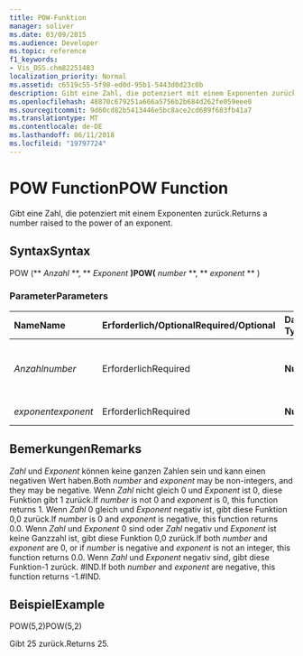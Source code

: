 ```yaml
---
title: POW-Funktion
manager: soliver
ms.date: 03/09/2015
ms.audience: Developer
ms.topic: reference
f1_keywords:
- Vis_DSS.chm82251483
localization_priority: Normal
ms.assetid: c6519c55-5f98-ed0d-95b1-5443d0d23c0b
description: Gibt eine Zahl, die potenziert mit einem Exponenten zurück.
ms.openlocfilehash: 48870c679251a666a5756b2b684d262fe059eee0
ms.sourcegitcommit: 9d60cd82b5413446e5bc8ace2cd689f683fb41a7
ms.translationtype: MT
ms.contentlocale: de-DE
ms.lasthandoff: 06/11/2018
ms.locfileid: "19797724"
---
```

# <a name="pow-function"></a><span data-ttu-id="f9c8e-103">POW Function</span><span class="sxs-lookup"><span data-stu-id="f9c8e-103">POW Function</span></span>

<span data-ttu-id="f9c8e-104">Gibt eine Zahl, die potenziert mit einem Exponenten zurück.</span><span class="sxs-lookup"><span data-stu-id="f9c8e-104">Returns a number raised to the power of an exponent.</span></span>
  
## <a name="syntax"></a><span data-ttu-id="f9c8e-105">Syntax</span><span class="sxs-lookup"><span data-stu-id="f9c8e-105">Syntax</span></span>

<span data-ttu-id="f9c8e-106">POW (** *Anzahl* **, ** *Exponent* **)</span><span class="sxs-lookup"><span data-stu-id="f9c8e-106">POW(** *number* **, ** *exponent* ** )</span></span> 
  
### <a name="parameters"></a><span data-ttu-id="f9c8e-107">Parameter</span><span class="sxs-lookup"><span data-stu-id="f9c8e-107">Parameters</span></span>

|<span data-ttu-id="f9c8e-108">**Name**</span><span class="sxs-lookup"><span data-stu-id="f9c8e-108">**Name**</span></span>|<span data-ttu-id="f9c8e-109">**Erforderlich/Optional**</span><span class="sxs-lookup"><span data-stu-id="f9c8e-109">**Required/Optional**</span></span>|<span data-ttu-id="f9c8e-110">**Datentyp**</span><span class="sxs-lookup"><span data-stu-id="f9c8e-110">**Data Type**</span></span>|<span data-ttu-id="f9c8e-111">**Beschreibung**</span><span class="sxs-lookup"><span data-stu-id="f9c8e-111">**Description**</span></span>|
|:-----|:-----|:-----|:-----|
| <span data-ttu-id="f9c8e-112">_Anzahl_</span><span class="sxs-lookup"><span data-stu-id="f9c8e-112">_number_</span></span> <br/> |<span data-ttu-id="f9c8e-113">Erforderlich</span><span class="sxs-lookup"><span data-stu-id="f9c8e-113">Required</span></span>  <br/> |<span data-ttu-id="f9c8e-114">**Nummer**</span><span class="sxs-lookup"><span data-stu-id="f9c8e-114">**Number**</span></span> <br/> |<span data-ttu-id="f9c8e-115">Die Zahl, die mit einem Exponenten potenziert werden soll.</span><span class="sxs-lookup"><span data-stu-id="f9c8e-115">The number to raise to the power of an exponent.</span></span>  <br/> |
| <span data-ttu-id="f9c8e-116">_exponent_</span><span class="sxs-lookup"><span data-stu-id="f9c8e-116">_exponent_</span></span> <br/> |<span data-ttu-id="f9c8e-117">Erforderlich</span><span class="sxs-lookup"><span data-stu-id="f9c8e-117">Required</span></span>  <br/> |<span data-ttu-id="f9c8e-118">**Nummer**</span><span class="sxs-lookup"><span data-stu-id="f9c8e-118">**Number**</span></span> <br/> |<span data-ttu-id="f9c8e-119">Der Exponent.</span><span class="sxs-lookup"><span data-stu-id="f9c8e-119">The exponent.</span></span>  <br/> |
   
## <a name="remarks"></a><span data-ttu-id="f9c8e-120">Bemerkungen</span><span class="sxs-lookup"><span data-stu-id="f9c8e-120">Remarks</span></span>

<span data-ttu-id="f9c8e-121">_Zahl_ und _Exponent_ können keine ganzen Zahlen sein und kann einen negativen Wert haben.</span><span class="sxs-lookup"><span data-stu-id="f9c8e-121">Both  _number_ and  _exponent_ may be non-integers, and they may be negative.</span></span> <span data-ttu-id="f9c8e-122">Wenn _Zahl_ nicht gleich 0 und _Exponent_ ist 0, diese Funktion gibt 1 zurück.</span><span class="sxs-lookup"><span data-stu-id="f9c8e-122">If  _number_ is not 0 and  _exponent_ is 0, this function returns 1.</span></span> <span data-ttu-id="f9c8e-123">Wenn _Zahl_ 0 gleich und _Exponent_ negativ ist, gibt diese Funktion 0,0 zurück.</span><span class="sxs-lookup"><span data-stu-id="f9c8e-123">If  _number_ is 0 and  _exponent_ is negative, this function returns 0.0.</span></span> <span data-ttu-id="f9c8e-124">Wenn _Zahl_ und _Exponent_ 0 sind oder _Zahl_ negativ und _Exponent_ ist keine Ganzzahl ist, gibt diese Funktion 0,0 zurück.</span><span class="sxs-lookup"><span data-stu-id="f9c8e-124">If both  _number_ and  _exponent_ are 0, or if  _number_ is negative and  _exponent_ is not an integer, this function returns 0.0.</span></span> <span data-ttu-id="f9c8e-125">Wenn _Zahl_ und _Exponent_ negativ sind, gibt diese Funktion-1 zurück. #IND.</span><span class="sxs-lookup"><span data-stu-id="f9c8e-125">If both  _number_ and  _exponent_ are negative, this function returns -1.#IND.</span></span> 
  
## <a name="example"></a><span data-ttu-id="f9c8e-126">Beispiel</span><span class="sxs-lookup"><span data-stu-id="f9c8e-126">Example</span></span>

<span data-ttu-id="f9c8e-127">POW(5,2)</span><span class="sxs-lookup"><span data-stu-id="f9c8e-127">POW(5,2)</span></span> 
  
<span data-ttu-id="f9c8e-128">Gibt 25 zurück.</span><span class="sxs-lookup"><span data-stu-id="f9c8e-128">Returns 25.</span></span> 
  

